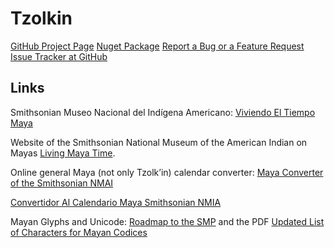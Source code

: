 # Tzolkin

[GitHub Project Page](https://github.com/Release-Candidate/Tzolkin)
[Nuget Package](https://pypi.org/project/Tzolkin/)
[Report a Bug or a Feature Request](https://github.com/Release-Candidate/Tzolkin/issues/new/choose)
[Issue Tracker at GitHub](https://github.com/Release-Candidate/Tzolkin/issues)

## Links

Smithsonian Museo Nacional del Indígena Americano: [Viviendo El Tiempo Maya](https://maya.nmai.si.edu/es)

Website of the Smithsonian National Museum of the American Indian on Mayas [Living Maya Time](https://maya.nmai.si.edu/).

Online general Maya (not only Tzolk’in) calendar converter: [Maya Converter of the Smithsonian NMAI](https://maya.nmai.si.edu/calendar/maya-calendar-converter)

[Convertidor Al Calendario Maya Smithsonian NMIA](https://maya.nmai.si.edu/es/calendario/convertidor-de-calendario-maya)

Mayan Glyphs and Unicode: [Roadmap to the SMP](https://www.unicode.org/roadmaps/smp/) and the PDF [Updated List of Characters for Mayan Codices](https://www.unicode.org/L2/L2020/20248-mayan-update.pdf)

